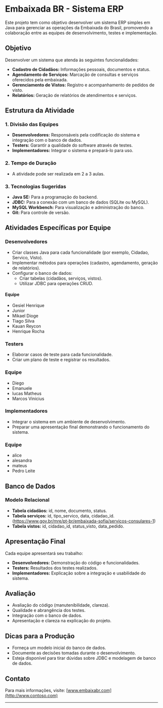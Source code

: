 # Embaixada BR - Sistema ERP

Este projeto tem como objetivo desenvolver um sistema ERP simples em Java para gerenciar as operações da Embaixada do Brasil, promovendo a colaboração entre as equipes de desenvolvimento, testes e implementação.

## Objetivo

Desenvolver um sistema que atenda às seguintes funcionalidades:
- **Cadastro de Cidadãos:** Informações pessoais, documentos e status.
- **Agendamento de Serviços:** Marcação de consultas e serviços oferecidos pela embaixada.
- **Gerenciamento de Vistos:** Registro e acompanhamento de pedidos de visto.
- **Relatórios:** Geração de relatórios de atendimentos e serviços.

## Estrutura da Atividade

### 1. Divisão das Equipes
- **Desenvolvedores:** Responsáveis pela codificação do sistema e integração com o banco de dados.
- **Testers:** Garantir a qualidade do software através de testes.
- **Implementadores:** Integrar o sistema e prepará-lo para uso.

### 2. Tempo de Duração
- A atividade pode ser realizada em 2 a 3 aulas.

### 3. Tecnologias Sugeridas
- **Java SE:** Para a programação do backend.
- **JDBC:** Para a conexão com um banco de dados (SQLite ou MySQL).
- **MySQL Workbench:** Para visualização e administração do banco.
- **Git:** Para controle de versão.

## Atividades Específicas por Equipe

### Desenvolvedores
- Criar classes Java para cada funcionalidade (por exemplo, Cidadao, Servico, Visto).
- Implementar métodos para operações (cadastro, agendamento, geração de relatórios).
- Configurar o banco de dados:
  - Criar tabelas (cidadãos, serviços, vistos).
  - Utilizar JDBC para operações CRUD.
 
#### Equipe
  - Gesiel Henrique
  - Junior 
  - Mikael Dioge
  - Tiago Silva
  - Kauan Reycon
  - Henrique Rocha
    
### Testers
- Elaborar casos de teste para cada funcionalidade.
- Criar um plano de teste e registrar os resultados.

### Equipe
- Diego 
- Emanuele
- lucas Matheus
- Marcos Vinicius

### Implementadores
- Integrar o sistema em um ambiente de desenvolvimento.
- Preparar uma apresentação final demonstrando o funcionamento do sistema.

### Equipe
- alice
- alesandra
- mateus
- Pedro Leite
  
## Banco de Dados

### Modelo Relacional
- **Tabela cidadãos:** id, nome, documento, status.
- **Tabela serviços:** id, tipo_servico, data, cidadao_id. (https://www.gov.br/mre/pt-br/embaixada-sofia/servicos-consulares-1)
- **Tabela vistos:** id, cidadao_id, status_visto, data_pedido.

## Apresentação Final

Cada equipe apresentará seu trabalho:
- **Desenvolvedores:** Demonstração do código e funcionalidades.
- **Testers:** Resultados dos testes realizados.
- **Implementadores:** Explicação sobre a integração e usabilidade do sistema.

## Avaliação

- Avaliação do código (manutenibilidade, clareza).
- Qualidade e abrangência dos testes.
- Integração com o banco de dados.
- Apresentação e clareza na explicação do projeto.

## Dicas para a Produção
- Forneça um modelo inicial do banco de dados.
- Documente as decisões tomadas durante o desenvolvimento.
- Esteja disponível para tirar dúvidas sobre JDBC e modelagem de banco de dados.

## Contato
Para mais informações, visite: [www.embaixabr.com](http://www.contoso.com)

---

